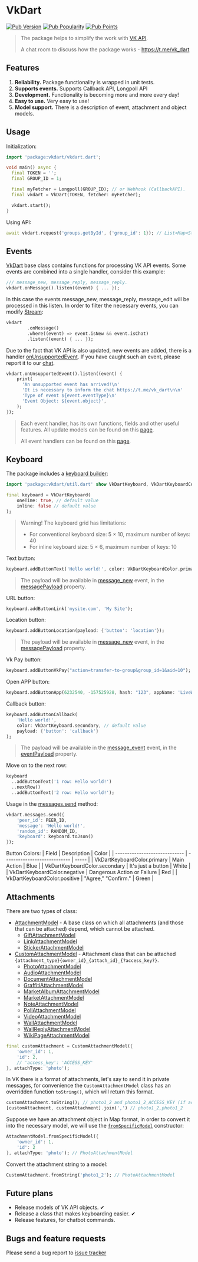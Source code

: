 <!-- @formatter:off -->
# VkDart

[![Pub Version](https://img.shields.io/pub/v/vkdart?style=flat-square)](https://pub.dev/packages/vkdart)
[![Pub Popularity](https://img.shields.io/pub/popularity/vkdart?style=flat-square)](https://pub.dev/packages/vkdart)
[![Pub Points](https://img.shields.io/pub/points/vkdart?style=flat-square)](https://pub.dev/packages/vkdart)

> The package helps to simplify the work with [VK API](https://dev.vk.com/).
>
> A chat room to discuss how the package works - https://t.me/vk_dart

## Features
1. **Reliability.** Package functionality is wrapped in unit tests. 
2. **Supports events.** Supports Callback API, Longpoll API
3. **Development.** Functionality is becoming more and more every day!
4. **Easy to use.** Very easy to use!
5. **Model support.** There is a description of event, attachment and object models.

## Usage

Initialization:
```dart
import 'package:vkdart/vkdart.dart';

void main() async {
  final TOKEN = '';
  final GROUP_ID = 1;

  final myFetcher = Longpoll(GROUP_ID); // or Webhook (CallbackAPI).
  final vkdart = VkDart(TOKEN, fetcher: myFetcher);

  vkdart.start();
}
```

Using API:
```dart
await vkdart.request('groups.getById', {'group_id': 1}); // List<Map<String, dynamic>>
```

## Events
[VkDart](https://pub.dev/documentation/vkdart/latest/vkdart/VkDart-class.html) base class contains functions for processing VK API events.
Some events are combined into a single handler, consider this example: 
```dart
/// message_new, message_reply, message_reply.
vkdart.onMessage().listen((event) { ... });
```

In this case the events message_new, message_reply, message_edit will be processed in this listen. 
In order to filter the necessary events, you can modify [Stream](https://www.dartlang.org/tutorials/language/streams#methods-that-modify-a-stream): 
```dart
vkdart
        .onMessage()
        .where((event) => event.isNew && event.isChat)
        .listen((event) { ... });
```

Due to the fact that VK API is also updated, new events are added, there is a handler [onUnsupportedEvent](https://pub.dev/documentation/vkdart/latest/vkdart/VkDart/onUnsupportedEvent.html).
If you have caught such an event, please report it to our [chat](https://t.me/vk_dart).
```dart
vkdart.onUnsupportedEvent().listen((event) {
    print(
      'An unsupported event has arrived!\n'
      'It is necessary to inform the chat https://t.me/vk_dart\n\n'
      'Type of event ${event.eventType}\n'
      'Event Object: ${event.object}',
    );
});
```

> Each event handler, has its own functions, fields and other useful features. All update models can be found on this [page](https://pub.dev/documentation/vkdart/latest/vkdart.model/vkdart.model-library.html). 
> 
> All event handlers can be found on this [page](https://pub.dev/documentation/vkdart/latest/vkdart/VkDart-class.html). 

## Keyboard
The package includes a [keyboard builder](https://pub.dev/documentation/vkdart/latest/vkdart.util/VkDartKeyboard-class.html):
```dart
import 'package:vkdart/util.dart' show VkDartKeyboard, VkDartKeyboardColor;

final keyboard = VkDartKeyboard(
    oneTime: true, // default value
    inline: false // default value
);
```

> Warning!
> The keyboard grid has limitations:
> - For conventional keyboard size: 5 × 10, maximum number of keys: 40
> - For inline keyboard size: 5 × 6, maximum number of keys: 10

Text button:
```dart
keyboard.addButtonText('Hello world!', color: VkDartKeyboardColor.primary, payload: {'button': 'text'});
```
> The payload will be available in [message_new](https://pub.dev/documentation/vkdart/latest/vkdart/VkDart/onMessage.html) event, in the [messagePayload](https://pub.dev/documentation/vkdart/latest/vkdart.vkontakte/MessageModel/messagePayload.html) property. 

URL button:
```dart
keyboard.addButtonLink('mysite.com', 'My Site');
```

Location button:
```dart
keyboard.addButtonLocation(payload: {'button': 'location'});
```
> The payload will be available in [message_new](https://pub.dev/documentation/vkdart/latest/vkdart/VkDart/onMessage.html) event, in the [messagePayload](https://pub.dev/documentation/vkdart/latest/vkdart.vkontakte/MessageModel/messagePayload.html) property. 

Vk Pay button: 
```dart
keyboard.addButtonVkPay("action=transfer-to-group&group_id=1&aid=10");
```

Open APP button:
```dart
keyboard.addButtonApp(6232540, -157525928, hash: "123", appName: 'LiveWidget');
```

Callback button:
```dart
keyboard.addButtonCallback(
    'Hello world!', 
    color: VkDartKeyboard.secondary, // default value
    payload: {'button': 'callback'}
);
```
> The payload will be available in the [message_event](https://pub.dev/documentation/vkdart/latest/vkdart/VkDart/onMessageEvent.html) event, in the [eventPayload](https://pub.dev/documentation/vkdart/latest/vkdart.model/VkDartMessageEventUpdate/eventPayload.html) property. 

Move on to the next row:
```dart
keyboard
  ..addButtonText('1 row: Hello world!')
  ..nextRow()
  ..addButtonText('2 row: Hello world!');
```

Usage in the [messages.send](https://pub.dev/documentation/vkdart/latest/vkdart.vkontakte/Messages/send.html) method:
```dart
vkdart.messages.send({
    'peer_id': PEER_ID,
    'message': 'Hello world!',
    'random_id': RANDOM_ID,
    'keyboard': keyboard.toJson()
});
```

Button Colors:
| Field                         | Description                  | Color |
| ----------------------------- | ---------------------------- | ----- |
| VkDartKeyboardColor.primary   | Main Action                  | Blue  |
| VkDartKeyboardColor.secondary | It's just a button           | White |
| VkDartKeyboardColor.negative  | Dangerous Action or Failure  | Red   |
| VkDartKeyboardColor.positive  | "Agree," "Confirm."          | Green |

## Attachments
There are two types of class:
- [AttachmentModel](https://pub.dev/documentation/vkdart/latest/vkdart.vkontakte/CustomAttachmentModel-class.html) - A base class on which all attachments (and those that can be attached) depend, which cannot be attached.
  - [GiftAttachmentModel](https://pub.dev/documentation/vkdart/latest/vkdart.vkontakte/GiftAttachmentModel-class.html)
  - [LinkAttachmentModel](https://pub.dev/documentation/vkdart/latest/vkdart.vkontakte/LinkAttachmentModel-class.html)
  - [StickerAttachmentModel](https://pub.dev/documentation/vkdart/latest/vkdart.vkontakte/StickerAttachmentModel-class.html)
- [CustomAttachmentModel](https://pub.dev/documentation/vkdart/latest/vkdart.vkontakte/CustomAttachmentModel-class.html) - Attachment class that can be attached `{attachment_type}{owner_id}_{attach_id}_{?access_key?}`.
  - [PhotoAttachmentModel](https://pub.dev/documentation/vkdart/latest/vkdart.vkontakte/PhotoAttachmentModel-class.html)
  - [AudioAttachmentModel](https://pub.dev/documentation/vkdart/latest/vkdart.vkontakte/AudioAttachmentModel-class.html)
  - [DocumentAttachmentModel](https://pub.dev/documentation/vkdart/latest/vkdart.vkontakte/DocumentAttachmentModel-class.html)
  - [GraffitiAttachmentModel](https://pub.dev/documentation/vkdart/latest/vkdart.vkontakte/GraffitiAttachmentModel-class.html)
  - [MarketAlbumAttachmentModel](https://pub.dev/documentation/vkdart/latest/vkdart.vkontakte/MarketAlbumAttachmentModel-class.html)
  - [MarketAttachmentModel](https://pub.dev/documentation/vkdart/latest/vkdart.vkontakte/MarketAttachmentModel-class.html)
  - [NoteAttachmentModel](https://pub.dev/documentation/vkdart/latest/vkdart.vkontakte/NoteAttachmentModel-class.html)
  - [PollAttachmentModel](https://pub.dev/documentation/vkdart/latest/vkdart.vkontakte/PollAttachmentModel-class.html)
  - [VideoAttachmentModel](https://pub.dev/documentation/vkdart/latest/vkdart.vkontakte/VideoAttachmentModel-class.html)
  - [WallAttachmentModel](https://pub.dev/documentation/vkdart/latest/vkdart.vkontakte/WallAttachmentModel-class.html)
  - [WallReplyAttachmentModel](https://pub.dev/documentation/vkdart/latest/vkdart.vkontakte/WallReplyAttachmentModel-class.html)
  - [WikiPageAttachmentModel](https://pub.dev/documentation/vkdart/latest/vkdart.vkontakte/WikiPageAttachmentModel-class.html)

```dart
final customAttachment = CustomAttachmentModel({
    'owner_id': 1,
    'id': 2,
    // 'access_key': 'ACCESS_KEY'
}, attachType: 'photo'); 
```

In VK there is a format of attachments, let's say to send it in private messages, for convenience the `CustomAttachmentModel` class has an overridden function `toString()`, which will return this format.
```dart
customAttachment.toString(); // photo1_2 and photo1_2_ACCESS_KEY (if access != null)
[customAttachment, customAttachment].join(',') // photo1_2,photo1_2
```

Suppose we have an attachment object in Map format, in order to convert it into the necessary model, we will use the [`fromSpecificModel`](https://pub.dev/documentation/vkdart/latest/vkdart.vkontakte/AttachmentModel/AttachmentModel.fromSpecificModel.html) constructor:
```dart
AttachmentModel.fromSpecificModel({
    'owner_id': 1,
    'id': 2
}, attachType: 'photo'); // PhotoAttachmentModel
```

Convert the attachment string to a model: 
```dart
CustomAttachment.fromString('photo1_2'); // PhotoAttachmentModel
```

## Future plans
- Release models of VK API objects. ✔
- Release a class that makes keyboarding easier. ✔
- Release features, for chatbot commands.

## Bugs and feature requests

Please send a bug report to [issue tracker](https://github.com/swedesjs/vkdart/issues)
